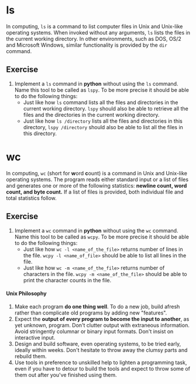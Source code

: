 # ls

In computing, `ls` is a command to list computer files in Unix and Unix-like operating systems. When invoked without any arguments, `ls` lists the files in the current working directory. In other environments, such as DOS, OS/2 and Microsoft Windows, similar functionality is provided by the `dir` command.

## Exercise
1. Implement a `ls` command in **python** without using the `ls` command. Name this tool to be called as `lspy`. To be more precise it should be able to do the following things:
    - Just like how `ls` command lists all the files and directories in the current working directory. `lspy` should also be able to retrieve all the files and the directories in the current working directory.
    - Just like how `ls /directory` lists all the files and directories in this directory, `lspy /directory` should also be able to list all the files in this directory.

# wc

In computing, `wc` (short for **w**ord **c**ount) is a command in Unix and Unix-like operating systems. The program reads either standard input or a list of files and generates one or more of the following statistics: **newline count, word count, and byte count.** If a list of files is provided, both individual file and total statistics follow.

## Exercise
1. Implement a `wc` command in **python** without using the `wc` command. Name this tool to be called as `wcpy`. To be more precise it should be able to do the following things:
    - Just like how `wc -l <name_of_the_file>` returns number of lines in the file. `wcpy -l <name_of_file>` should be able to list all lines in the file.
    - Just like how `wc -m <name_of_the_file>` returns number of characters in the file. `wcpy -m <name_of_the_file>` should be able to print the character counts in the file.


#### Unix Philosophy

1. Make each program **do one thing well**. To do a new job, build afresh rather than complicate old programs by adding new "features".
2. Expect the **output of every program to become the input to another**, as yet unknown, program. Don't clutter output with extraneous information. Avoid stringently columnar or binary input formats. Don't insist on interactive input.
3. Design and build software, even operating systems, to be tried early, ideally within weeks. Don't hesitate to throw away the clumsy parts and rebuild them.
4. Use tools in preference to unskilled help to lighten a programming task, even if you have to detour to build the tools and expect to throw some of them out after you've finished using them.